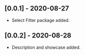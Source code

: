 ## [0.0.1] - 2020-08-27

* Select Filter package added.

## [0.0.2] - 2020-08-28

* Description and showcase added.

